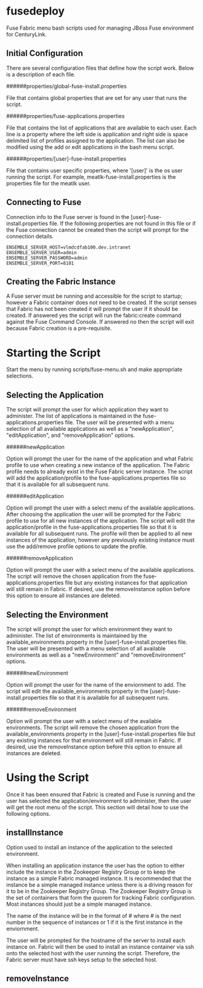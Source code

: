 fusedeploy
===========

Fuse Fabric menu bash scripts used for managing JBoss Fuse environment for CenturyLink.

Initial Configuration
-----------

There are several configuration files that define how the script work. Below is a description of each file.

######properties/global-fuse-install.properties

File that contains global properties that are set for any user that runs the script.

######properties/fuse-applications.properties

File that contains the list of applications that are available to each user. Each line is a property where the left side is application and right side is space delimited list of profiles assigned to the application. The list can also be modified using the add or edit applications in the bash menu script.

######properties/[user]-fuse-install.properties

File that contains user specific properties, where '[user]' is the os user running the script. For example, meatlk-fuse-install.properties is the properties file for the meatlk user.

Connecting to Fuse
-----------

Connection info to the Fuse server is found in the [user]-fuse-install.properties file. If the following properties are not found in this file or if the Fuse connection cannot be created then the script will prompt for the connection details.

    ENSEMBLE_SERVER_HOST=vlmdcdfab100.dev.intranet
    ENSEMBLE_SERVER_USER=admin
    ENSEMBLE_SERVER_PASSWORD=admin
    ENSEMBLE_SERVER_PORT=8101

Creating the Fabric Instance
-----------

A Fuse server must be running and accessible for the script to startup; however a Fabric container does not need to be created. If the script senses that Fabric has not been created it will prompt the user if it should be created. If answered yes the script will run the fabric:create command against the Fuse Command Console. If answered no then the script will exit because Fabric creation is a pre-requisite.

Starting the Script
===========

Start the menu by running scripts/fuse-menu.sh and make appropriate selections.

Selecting the Application
-----------

The script will prompt the user for which application they want to administer. The list of applications is maintained in the fuse-applications.properties file. The user will be presented with a menu selection of all available applications as well as a "newApplication", "editApplication", and "removeApplication" options.

######newApplication

Option will prompt the user for the name of the application and what Fabric profile to use when creating a new instance of the application. The Fabric profile needs to already exist in the Fuse Fabric server instance. The script will add the application/profile to the fuse-applications.properties file so that it is available for all subsequent runs. 

######editApplication

Option will prompt the user with a select menu of the available applications. After choosing the application the user will be prompted for the Fabric profile to use for all new instances of the application. The script will edit the application/profile in the fuse-applications.properties file so that it is available for all subsequent runs. The profile will then be applied to all new instances of the application, however any previously existing instance must use the add/remove profile options to update the profile.

######removeApplication

Option will prompt the user with a select menu of the available applications. The script will remove the chosen application from the fuse-applications.properties file but any existing instances for that application will still remain in Fabric. If desired, use the removeInstance option before this option to ensure all instances are deleted.

Selecting the Environment
-----------

The script will prompt the user for which environment they want to administer. The list of environments is maintained by the available_environments property in the [user]-fuse-install.properties file. The user will be presented with a menu selection of all available environments as well as a "newEnvironment" and "removeEnvironment" options.

######newEnvironment

Option will prompt the user for the name of the enviornment to add. The script will edit the available_environments property in the [user]-fuse-install.properties file so that it is available for all subsequent runs. 

######removeEnvironment

Option will prompt the user with a select menu of the available environments. The script will remove the chosen application from the available_environments property in the [user]-fuse-install.properties file but any existing instances for that environment will still remain in Fabric. If desired, use the removeInstance option before this option to ensure all instances are deleted.

Using the Script
===========

Once it has been ensured that Fabric is created and Fuse is running and the user has selected the application/environment to administer, then the user will get the root menu of the script. This section will detail how to use the following options.

installInstance
-----------

Option used to install an instance of the application to the selected environment.

When installing an application instance the user has the option to either include the instance in the Zookeeper Registry Group or to keep the instance as a simple Fabric managed instance. It is recommended that the instance be a simple managed instance unless there is a driving reason for it to be in the Zookeeper Registry Group. The Zookeeper Registry Group is the set of containers that form the quorem for tracking Fabric configuration. Most instances should just be a simple managed instance.

The name of the instance will be in the format of <application>_<enviornment>_# where # is the next number in the sequence of instances or 1 if it is the first instance in the enviornment.

The user will be prompted for the hostname of the server to install each instance on. Fabric will then be used to install an instance container via ssh onto the selected host with the user running the script. Therefore, the Fabric server must have ssh keys setup to the selected host.

removeInstance
-----------